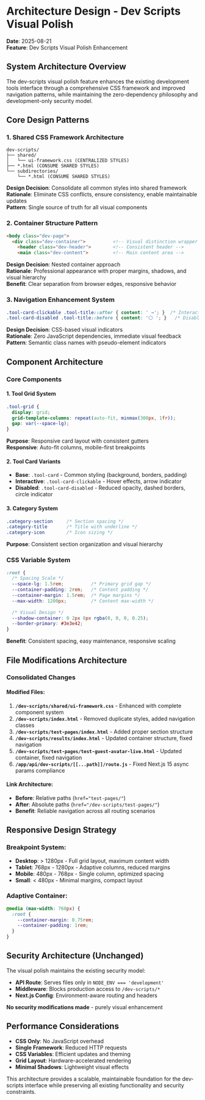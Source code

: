 # Architecture Design - Dev Scripts Visual Polish

**Date**: 2025-08-21  
**Feature**: Dev Scripts Visual Polish Enhancement

## System Architecture Overview

The dev-scripts visual polish feature enhances the existing development tools interface through a comprehensive CSS framework and improved navigation patterns, while maintaining the zero-dependency philosophy and development-only security model.

## Core Design Patterns

### 1. Shared CSS Framework Architecture

```
dev-scripts/
├── shared/
│   └── ui-framework.css (CENTRALIZED STYLES)
├── *.html (CONSUME SHARED STYLES)
└── subdirectories/
    └── *.html (CONSUME SHARED STYLES)
```

**Design Decision**: Consolidate all common styles into shared framework  
**Rationale**: Eliminate CSS conflicts, ensure consistency, enable maintainable updates  
**Pattern**: Single source of truth for all visual components

### 2. Container Structure Pattern

```html
<body class="dev-page">
  <div class="dev-container">          <!-- Visual distinction wrapper -->
    <header class="dev-header">        <!-- Consistent header -->
    <main class="dev-content">         <!-- Main content area -->
```

**Design Decision**: Nested container approach  
**Rationale**: Professional appearance with proper margins, shadows, and visual hierarchy  
**Benefit**: Clear separation from browser edges, responsive behavior

### 3. Navigation Enhancement System

```css
.tool-card-clickable .tool-title::after { content: ' →'; }  /* Interactive indicator */
.tool-card-disabled .tool-title::before { content: '⚪ '; }   /* Disabled indicator */
```

**Design Decision**: CSS-based visual indicators  
**Rationale**: Zero JavaScript dependencies, immediate visual feedback  
**Pattern**: Semantic class names with pseudo-element indicators

## Component Architecture

### Core Components

#### 1. Tool Grid System
```css
.tool-grid {
  display: grid;
  grid-template-columns: repeat(auto-fit, minmax(300px, 1fr));
  gap: var(--space-lg);
}
```
**Purpose**: Responsive card layout with consistent gutters  
**Responsive**: Auto-fit columns, mobile-first breakpoints

#### 2. Tool Card Variants
- **Base**: `.tool-card` - Common styling (background, borders, padding)
- **Interactive**: `.tool-card-clickable` - Hover effects, arrow indicator
- **Disabled**: `.tool-card-disabled` - Reduced opacity, dashed borders, circle indicator

#### 3. Category System
```css
.category-section     /* Section spacing */
.category-title       /* Title with underline */  
.category-icon        /* Icon sizing */
```
**Purpose**: Consistent section organization and visual hierarchy

### CSS Variable System

```css
:root {
  /* Spacing Scale */
  --space-lg: 1.5rem;          /* Primary grid gap */
  --container-padding: 2rem;   /* Content padding */
  --container-margin: 1.5rem;  /* Page margins */
  --max-width: 1200px;         /* Content max-width */
  
  /* Visual Design */
  --shadow-container: 0 2px 8px rgba(0, 0, 0, 0.25);
  --border-primary: #3e3e42;
}
```

**Benefit**: Consistent spacing, easy maintenance, responsive scaling

## File Modifications Architecture

### Consolidated Changes

#### Modified Files:
1. **`/dev-scripts/shared/ui-framework.css`** - Enhanced with complete component system
2. **`/dev-scripts/index.html`** - Removed duplicate styles, added navigation classes
3. **`/dev-scripts/test-pages/index.html`** - Added proper section structure
4. **`/dev-scripts/results/index.html`** - Updated container structure, fixed navigation
5. **`/dev-scripts/test-pages/test-guest-avatar-live.html`** - Updated container, fixed navigation
6. **`/app/api/dev-scripts/[[...path]]/route.js`** - Fixed Next.js 15 async params compliance

#### Link Architecture:
- **Before**: Relative paths (`href="test-pages/"`)
- **After**: Absolute paths (`href="/dev-scripts/test-pages/"`)
- **Benefit**: Reliable navigation across all routing scenarios

## Responsive Design Strategy

### Breakpoint System:
- **Desktop**: > 1280px - Full grid layout, maximum content width
- **Tablet**: 768px - 1280px - Adaptive columns, reduced margins  
- **Mobile**: 480px - 768px - Single column, optimized spacing
- **Small**: < 480px - Minimal margins, compact layout

### Adaptive Container:
```css
@media (max-width: 768px) {
  :root {
    --container-margin: 0.75rem;
    --container-padding: 1rem;
  }
}
```

## Security Architecture (Unchanged)

The visual polish maintains the existing security model:
- **API Route**: Serves files only in `NODE_ENV === 'development'`
- **Middleware**: Blocks production access to `/dev-scripts/*`
- **Next.js Config**: Environment-aware routing and headers

**No security modifications made** - purely visual enhancement

## Performance Considerations

- **CSS Only**: No JavaScript overhead
- **Single Framework**: Reduced HTTP requests
- **CSS Variables**: Efficient updates and theming
- **Grid Layout**: Hardware-accelerated rendering
- **Minimal Shadows**: Lightweight visual effects

This architecture provides a scalable, maintainable foundation for the dev-scripts interface while preserving all existing functionality and security constraints.
